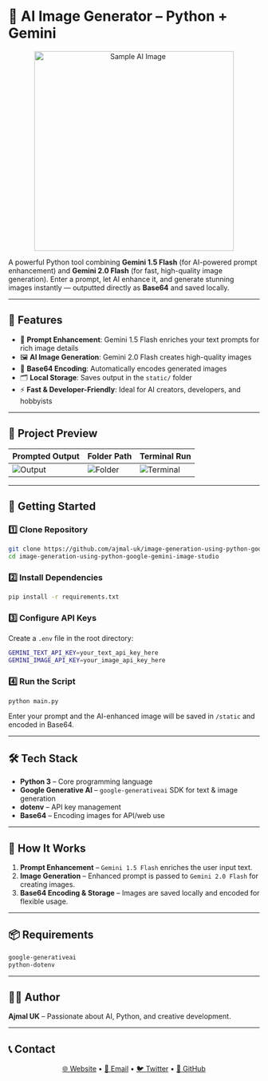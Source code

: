 # 🎨 AI Image Generator – Python + Gemini

<p align="center">
  <img src="https://ik.imagekit.io/uthakkan/Github/cat-image-gen.png?updatedAt=1752562934001" alt="Sample AI Image" width="400"/>
</p>

A powerful Python tool combining **Gemini 1.5 Flash** (for AI-powered prompt enhancement) and **Gemini 2.0 Flash** (for fast, high-quality image generation). Enter a prompt, let AI enhance it, and generate stunning images instantly — outputted directly as **Base64** and saved locally.

---

## 🧠 Features

* 📝 **Prompt Enhancement**: Gemini 1.5 Flash enriches your text prompts for rich image details
* 🖼️ **AI Image Generation**: Gemini 2.0 Flash creates high-quality images
* 🧵 **Base64 Encoding**: Automatically encodes generated images
* 🗂️ **Local Storage**: Saves output in the `static/` folder
* ⚡ **Fast & Developer-Friendly**: Ideal for AI creators, developers, and hobbyists

---

## 📂 Project Preview

| Prompted Output                                                                             | Folder Path                                                                                   | Terminal Run                                                                             |
| ------------------------------------------------------------------------------------------- | --------------------------------------------------------------------------------------------- | ---------------------------------------------------------------------------------------- |
| ![Output](https://ik.imagekit.io/uthakkan/Github/cat-image-gen.png?updatedAt=1752562934001) | ![Folder](https://ik.imagekit.io/uthakkan/Github/folder-location.png?updatedAt=1752562933711) | ![Terminal](https://ik.imagekit.io/uthakkan/Github/run-view.png?updatedAt=1752562933713) |

---

## 🚀 Getting Started

### 1️⃣ Clone Repository

```bash
git clone https://github.com/ajmal-uk/image-generation-using-python-google-gemini-image-studio.git
cd image-generation-using-python-google-gemini-image-studio
```

### 2️⃣ Install Dependencies

```bash
pip install -r requirements.txt
```

### 3️⃣ Configure API Keys

Create a `.env` file in the root directory:

```bash
GEMINI_TEXT_API_KEY=your_text_api_key_here
GEMINI_IMAGE_API_KEY=your_image_api_key_here
```

### 4️⃣ Run the Script

```bash
python main.py
```

Enter your prompt and the AI-enhanced image will be saved in `/static` and encoded in Base64.

---

## 🛠 Tech Stack

* **Python 3** – Core programming language
* **Google Generative AI** – `google-generativeai` SDK for text & image generation
* **dotenv** – API key management
* **Base64** – Encoding images for API/web use

---

## 🧠 How It Works

1. **Prompt Enhancement** – `Gemini 1.5 Flash` enriches the user input text.
2. **Image Generation** – Enhanced prompt is passed to `Gemini 2.0 Flash` for creating images.
3. **Base64 Encoding & Storage** – Images are saved locally and encoded for flexible usage.

---

## 📦 Requirements

```txt
google-generativeai
python-dotenv
```

---

## 👨‍💻 Author

**Ajmal UK** – Passionate about AI, Python, and creative development.

---

## 📞 Contact

<p align="center">
  <a href="https://zymail.pythonanywhere.com">🌐 Website</a> • 
  <a href="mailto:contact.uthakkan@gmail.com">📧 Email</a> • 
  <a href="https://twitter.com/ZyMailApp">🐦 Twitter</a> • 
  <a href="https://github.com/ajmal-uk">🐙 GitHub</a>
</p>

